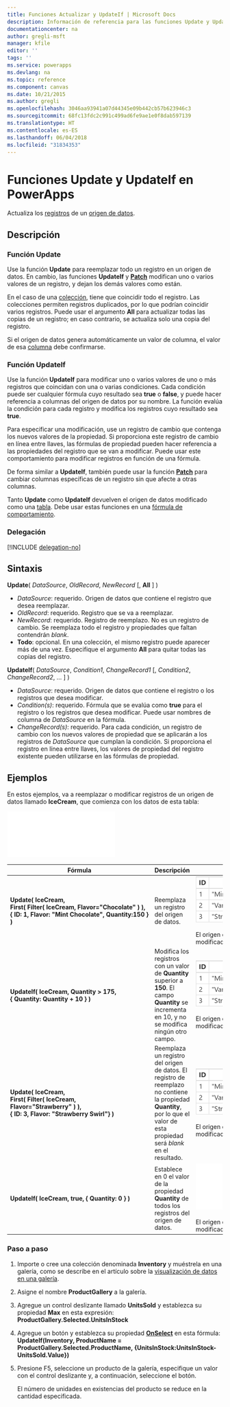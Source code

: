 ```yaml
---
title: Funciones Actualizar y UpdateIf | Microsoft Docs
description: Información de referencia para las funciones Update y UpdateIf en PowerApps, incluidos ejemplos y sintaxis
documentationcenter: na
author: gregli-msft
manager: kfile
editor: ''
tags: ''
ms.service: powerapps
ms.devlang: na
ms.topic: reference
ms.component: canvas
ms.date: 10/21/2015
ms.author: gregli
ms.openlocfilehash: 3046aa93941a07d44345e09b442cb57b623946c3
ms.sourcegitcommit: 68fc13fdc2c991c499ad6fe9ae1e0f8dab597139
ms.translationtype: HT
ms.contentlocale: es-ES
ms.lasthandoff: 06/04/2018
ms.locfileid: "31834353"
---
```

# <a name="update-and-updateif-functions-in-powerapps"></a>Funciones Update y UpdateIf en PowerApps
Actualiza los [registros](../working-with-tables.md#records) de un [origen de datos](../working-with-data-sources.md).

## <a name="description"></a>Descripción
### <a name="update-function"></a>Función Update
Use la función **Update** para reemplazar todo un registro en un origen de datos. En cambio, las funciones **UpdateIf** y **[Patch](function-patch.md)** modifican uno o varios valores de un registro, y dejan los demás valores como están.

En el caso de una [colección](../working-with-data-sources.md#collections), tiene que coincidir todo el registro. Las colecciones permiten registros duplicados, por lo que podrían coincidir varios registros. Puede usar el argumento **All** para actualizar todas las copias de un registro; en caso contrario, se actualiza solo una copia del registro.

Si el origen de datos genera automáticamente un valor de columna, el valor de esa [columna](../working-with-tables.md#columns) debe confirmarse.

### <a name="updateif-function"></a>Función UpdateIf
Use la función **UpdateIf** para modificar uno o varios valores de uno o más registros que coincidan con una o varias condiciones. Cada condición puede ser cualquier fórmula cuyo resultado sea **true** o **false**, y puede hacer referencia a columnas del origen de datos por su nombre. La función evalúa la condición para cada registro y modifica los registros cuyo resultado sea **true**.  

Para especificar una modificación, use un registro de cambio que contenga los nuevos valores de la propiedad. Si proporciona este registro de cambio en línea entre llaves, las fórmulas de propiedad pueden hacer referencia a las propiedades del registro que se van a modificar. Puede usar este comportamiento para modificar registros en función de una fórmula.

De forma similar a **UpdateIf**, también puede usar la función  **[Patch](function-patch.md)** para cambiar columnas específicas de un registro sin que afecte a otras columnas.

Tanto **Update** como **UpdateIf** devuelven el origen de datos modificado como una [tabla](../working-with-tables.md). Debe usar estas funciones en una [fórmula de comportamiento](../working-with-formulas-in-depth.md).

### <a name="delegation"></a>Delegación
[!INCLUDE [delegation-no](../../../includes/delegation-no.md)]

## <a name="syntax"></a>Sintaxis
**Update**( *DataSource*, *OldRecord*, *NewRecord* [, **All** ] )

* *DataSource*: requerido. Origen de datos que contiene el registro que desea reemplazar.
* *OldRecord*: requerido. Registro que se va a reemplazar.
* *NewRecord*: requerido. Registro de reemplazo. No es un registro de cambio. Se reemplaza todo el registro y propiedades que faltan contendrán *blank*.
* **Todo**: opcional. En una colección, el mismo registro puede aparecer más de una vez. Especifique el argumento **All** para quitar todas las copias del registro.

**UpdateIf**( *DataSource*, *Condition1*, *ChangeRecord1* [, *Condition2*, *ChangeRecord2*, ... ] )

* *DataSource*: requerido. Origen de datos que contiene el registro o los registros que desea modificar.
* *Condition(s)*: requerido. Fórmula que se evalúa como **true** para el registro o los registros que desea modificar.  Puede usar nombres de columna de *DataSource* en la fórmula.  
* *ChangeRecord(s)*: requerido.  Para cada condición, un registro de cambio con los nuevos valores de propiedad que se aplicarán a los registros de *DataSource* que cumplan la condición. Si proporciona el registro en línea entre llaves, los valores de propiedad del registro existente pueden utilizarse en las fórmulas de propiedad.

## <a name="examples"></a>Ejemplos
En estos ejemplos, va a reemplazar o modificar registros de un origen de datos llamado **IceCream**, que comienza con los datos de esta tabla:

![](media/function-update-updateif/icecream.png)

| Fórmula | Descripción | Resultado |
| --- | --- | --- |
| **Update(&nbsp;IceCream,<br>First(&nbsp;Filter(&nbsp;IceCream,&nbsp;Flavor="Chocolate"&nbsp;)&nbsp;), {&nbsp;ID:&nbsp;1,&nbsp;Flavor:&nbsp;"Mint&nbsp;Chocolate",&nbsp;Quantity:150&nbsp;} )** |Reemplaza un registro del origen de datos. |<style> img { max-width: none } </style> ![](media/function-update-updateif/icecream-mint.png)<br><br>El origen de datos **IceCream** se ha modificado. |
| **UpdateIf(&nbsp;IceCream, Quantity > 175, {&nbsp;Quantity:&nbsp;Quantity&nbsp;+&nbsp;10&nbsp;} )** |Modifica los registros con un valor de **Quantity** superior a **150**.  El campo **Quantity** se incrementa en 10, y no se modifica ningún otro campo. |![](media/function-update-updateif/icecream-mint-plus10.png)<br><br>El origen de datos **IceCream** se ha modificado. |
| **Update(&nbsp;IceCream,<br>First(&nbsp;Filter(&nbsp;IceCream, Flavor="Strawberry"&nbsp;)&nbsp;),<br>{&nbsp;ID:&nbsp;3, Flavor:&nbsp;"Strawberry Swirl"} )** |Reemplaza un registro del origen de datos. El registro de reemplazo no contiene la propiedad **Quantity**, por lo que el valor de esta propiedad será *blank* en el resultado. |![](media/function-update-updateif/icecream-mint-swirl.png)<br><br>El origen de datos **IceCream** se ha modificado. |
| **UpdateIf(&nbsp;IceCream, true, {&nbsp;Quantity:&nbsp;0&nbsp;} )** |Establece en 0 el valor de la propiedad **Quantity** de todos los registros del origen de datos. |![ ](./media/function-update-updateif/icecream-mint-zero.png)<br> <br>El origen de datos **IceCream** se ha modificado. |

### <a name="step-by-step"></a>Paso a paso
1. Importe o cree una colección denominada **Inventory** y muéstrela en una galería, como se describe en el artículo sobre la [visualización de datos en una galería](../show-images-text-gallery-sort-filter.md).
2. Asigne el nombre **ProductGallery** a la galería.
3. Agregue un control deslizante llamado **UnitsSold** y establezca su propiedad **Max** en esta expresión:<br>**ProductGallery.Selected.UnitsInStock**
4. Agregue un botón y establezca su propiedad **[OnSelect](../controls/properties-core.md)** en esta fórmula:<br>**UpdateIf(Inventory, ProductName = ProductGallery.Selected.ProductName, {UnitsInStock:UnitsInStock-UnitsSold.Value})**
5. Presione F5, seleccione un producto de la galería, especifique un valor con el control deslizante y, a continuación, seleccione el botón.
   
    El número de unidades en existencias del producto se reduce en la cantidad especificada.

